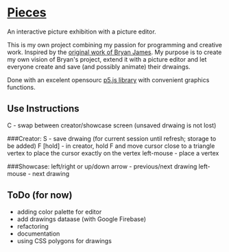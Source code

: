 # [Pieces](https://gvoy.tech/pieces/)

An interactive picture exhibition with a picture editor.

This is my own project combining my passion for programming and creative work. Inspired by the [original work of Bryan James](http://species-in-pieces.com/). My purpose is to create my own vision of Bryan's project, extend it with a picture editor and let everyone create and save (and possibly animate) their drwaings. 

Done with an excelent opensourc [p5.js library](https://p5js.org/) with convenient graphics functions. 


## Use Instructions
   C - swap between creator/showcase screen (unsaved drwaing is not lost)

###Creator:
   S - save drwaing (for current session until refresh; storage to be added)
   F [hold] - in creator, hold F and move cursor close to a triangle vertex to place the cursor exactly on the vertex
   left-mouse - place a vertex

###Showcase: 
   left/right or up/down arrow - previous/next drawing
   left-mouse - next drawing


## ToDo (for now)
 - adding color palette for editor
 - add drawings dataase (with Google Firebase)
 - refactoring
 - documentation
 - using CSS polygons for drawings
 
 
